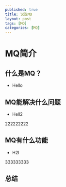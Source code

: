 ```yaml
---
published: true
title: 说说MQ
layout: post
tags: [MQ]
categories: [MQ]
---
```

# MQ简介

## 什么是MQ？

- Hello

## MQ能解决什么问题

- Hell2

222222222

## MQ有什么功能

- H2l

333333333

## 总结
